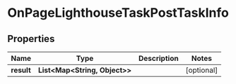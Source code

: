 # OnPageLighthouseTaskPostTaskInfo


## Properties

| Name | Type | Description | Notes |
|------------ | ------------- | ------------- | -------------|
**result** | **List<Map<String, Object>>** |  |[optional]|